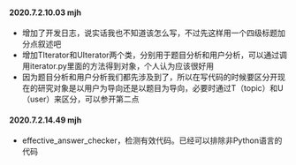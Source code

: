 #### 2020.7.2.10.03 mjh

* 增加了开发日志，说实话我也不知道该怎么写，不过先这样用一个四级标题加分点叙述吧
* 增加TIterator和UIterator两个类，分别用于题目分析和用户分析，可以通过调用iterator.py里面的方法得到对象，个人认为应该很好用
* 因为题目分析和用户分析我们都先涉及到了，所以在写代码的时候要区分开现在的研究对象是以用户为导向还是以题目为导向，必要时通过T（topic）和U（user）来区分，可以参开第二点



#### 2020.7.2.14.49 mjh

* effective_answer_checker，检测有效代码。已经可以排除非Python语言的代码